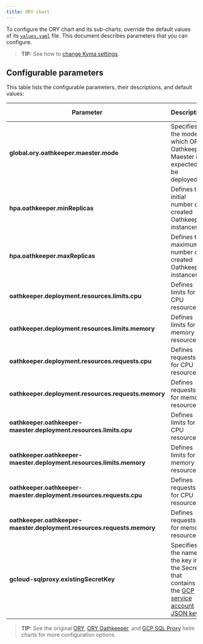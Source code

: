 ```yaml
---
title: ORY chart
---
```


To configure the ORY chart and its sub-charts, override the default values of its [`values.yaml`](https://github.com/kyma-project/kyma/blob/main/resources/ory/values.yaml) file. This document describes parameters that you can configure.

>**TIP:** See how to [change Kyma settings](../../04-operation-guides/operations/03-change-kyma-config-values.md).

## Configurable parameters

This table lists the configurable parameters, their descriptions, and default values:

| Parameter |  Description | Default value |
|-------|-------|:--------:|
| **global.ory.oathkeeper.maester.mode** | Specifies the mode in which ORY Oathkeeper Maester is expected to be deployed. | `sidecar` |
| **hpa.oathkeeper.minReplicas** |  Defines the initial number of created Oathkeeper instances. | `1` |
| **hpa.oathkeeper.maxReplicas** |  Defines the maximum number of created Oathkeeper instances. | `3` |
| **oathkeeper.deployment.resources.limits.cpu** | Defines limits for CPU resources. | `100m` |
| **oathkeeper.deployment.resources.limits.memory** | Defines limits for memory resources.| `128Mi` |
| **oathkeeper.deployment.resources.requests.cpu** | Defines requests for CPU resources. | `50m` |
| **oathkeeper.deployment.resources.requests.memory** | Defines requests for memory resources. | `64Mi` |
| **oathkeeper.oathkeeper-maester.deployment.resources.limits.cpu** | Defines limits for CPU resources. | `100m` |
| **oathkeeper.oathkeeper-maester.deployment.resources.limits.memory** | Defines limits for memory resources. | `50Mi` |
| **oathkeeper.oathkeeper-maester.deployment.resources.requests.cpu** | Defines requests for CPU resources. | `50m` |
| **oathkeeper.oathkeeper-maester.deployment.resources.requests.memory** | Defines requests for memory resources. | `20Mi` |
| **gcloud-sqlproxy.existingSecretKey** | Specifies the name of the key in the Secret that contains the [GCP service account JSON key](https://cloud.google.com/iam/docs/creating-managing-service-account-keys). | `gcp-sa.json` |

> **TIP:** See the original [ORY](https://github.com/ory/k8s/tree/master/helm/charts), [ORY Oathkeeper](http://k8s.ory.sh/helm/oathkeeper.html), and [GCP SQL Proxy](https://github.com/rimusz/charts/tree/master/stable/gcloud-sqlproxy) helm charts for more configuration options.
